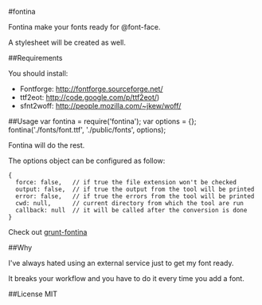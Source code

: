 #fontina

Fontina make your fonts ready for @font-face.

A stylesheet will be created as well.

##Requirements

You should install:

 - Fontforge:   http://fontforge.sourceforge.net/
 - ttf2eot:     http://code.google.com/p/ttf2eot/)
 - sfnt2woff:   http://people.mozilla.com/~jkew/woff/

##Usage
    var fontina = require('fontina');
    var options = {};
    fontina('./fonts/font.ttf', './public/fonts', options);

Fontina will do the rest.

The options object can be configured as follow:

    {
      force: false,   // if true the file extension won't be checked
      output: false,  // if true the output from the tool will be printed
      error: false,   // if true the errors from the tool will be printed
      cwd: null,      // current directory from which the tool are run
      callback: null  // it will be called after the conversion is done
    }
    
Check out [grunt-fontina](http://github.com/framp/grunt-fontina)
    
##Why

I've always hated using an external service just to get my font ready.

It breaks your workflow and you have to do it every time you add a font.

##License
MIT
